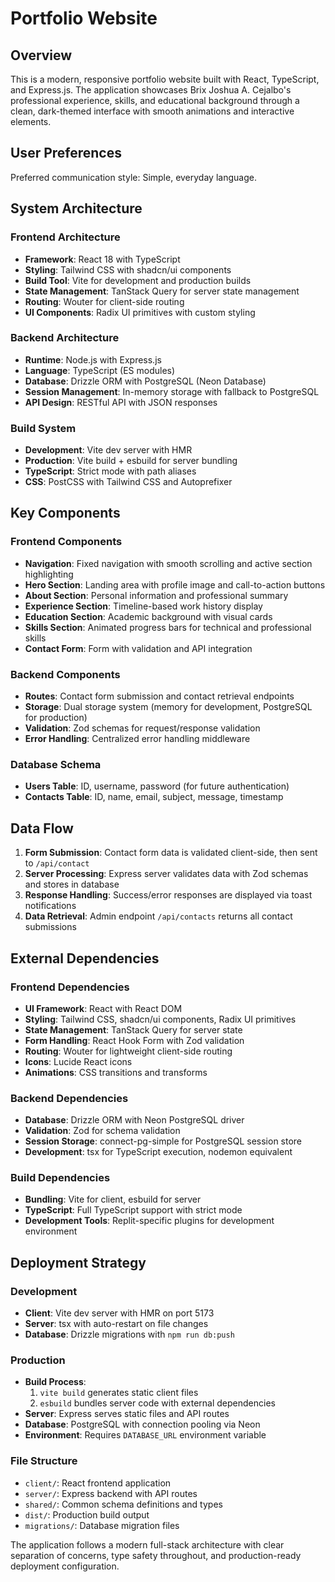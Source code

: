 # Portfolio Website

## Overview

This is a modern, responsive portfolio website built with React, TypeScript, and Express.js. The application showcases Brix Joshua A. Cejalbo's professional experience, skills, and educational background through a clean, dark-themed interface with smooth animations and interactive elements.

## User Preferences

Preferred communication style: Simple, everyday language.

## System Architecture

### Frontend Architecture
- **Framework**: React 18 with TypeScript
- **Styling**: Tailwind CSS with shadcn/ui components
- **Build Tool**: Vite for development and production builds
- **State Management**: TanStack Query for server state management
- **Routing**: Wouter for client-side routing
- **UI Components**: Radix UI primitives with custom styling

### Backend Architecture
- **Runtime**: Node.js with Express.js
- **Language**: TypeScript (ES modules)
- **Database**: Drizzle ORM with PostgreSQL (Neon Database)
- **Session Management**: In-memory storage with fallback to PostgreSQL
- **API Design**: RESTful API with JSON responses

### Build System
- **Development**: Vite dev server with HMR
- **Production**: Vite build + esbuild for server bundling
- **TypeScript**: Strict mode with path aliases
- **CSS**: PostCSS with Tailwind CSS and Autoprefixer

## Key Components

### Frontend Components
- **Navigation**: Fixed navigation with smooth scrolling and active section highlighting
- **Hero Section**: Landing area with profile image and call-to-action buttons
- **About Section**: Personal information and professional summary
- **Experience Section**: Timeline-based work history display
- **Education Section**: Academic background with visual cards
- **Skills Section**: Animated progress bars for technical and professional skills
- **Contact Form**: Form with validation and API integration

### Backend Components
- **Routes**: Contact form submission and contact retrieval endpoints
- **Storage**: Dual storage system (memory for development, PostgreSQL for production)
- **Validation**: Zod schemas for request/response validation
- **Error Handling**: Centralized error handling middleware

### Database Schema
- **Users Table**: ID, username, password (for future authentication)
- **Contacts Table**: ID, name, email, subject, message, timestamp

## Data Flow

1. **Form Submission**: Contact form data is validated client-side, then sent to `/api/contact`
2. **Server Processing**: Express server validates data with Zod schemas and stores in database
3. **Response Handling**: Success/error responses are displayed via toast notifications
4. **Data Retrieval**: Admin endpoint `/api/contacts` returns all contact submissions

## External Dependencies

### Frontend Dependencies
- **UI Framework**: React with React DOM
- **Styling**: Tailwind CSS, shadcn/ui components, Radix UI primitives
- **State Management**: TanStack Query for server state
- **Form Handling**: React Hook Form with Zod validation
- **Routing**: Wouter for lightweight client-side routing
- **Icons**: Lucide React icons
- **Animations**: CSS transitions and transforms

### Backend Dependencies
- **Database**: Drizzle ORM with Neon PostgreSQL driver
- **Validation**: Zod for schema validation
- **Session Storage**: connect-pg-simple for PostgreSQL session store
- **Development**: tsx for TypeScript execution, nodemon equivalent

### Build Dependencies
- **Bundling**: Vite for client, esbuild for server
- **TypeScript**: Full TypeScript support with strict mode
- **Development Tools**: Replit-specific plugins for development environment

## Deployment Strategy

### Development
- **Client**: Vite dev server with HMR on port 5173
- **Server**: tsx with auto-restart on file changes
- **Database**: Drizzle migrations with `npm run db:push`

### Production
- **Build Process**: 
  1. `vite build` generates static client files
  2. `esbuild` bundles server code with external dependencies
- **Server**: Express serves static files and API routes
- **Database**: PostgreSQL with connection pooling via Neon
- **Environment**: Requires `DATABASE_URL` environment variable

### File Structure
- `client/`: React frontend application
- `server/`: Express backend with API routes
- `shared/`: Common schema definitions and types
- `dist/`: Production build output
- `migrations/`: Database migration files

The application follows a modern full-stack architecture with clear separation of concerns, type safety throughout, and production-ready deployment configuration.